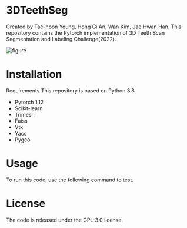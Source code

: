 # 3DTeethSeg
Created by Tae-hoon Young, Hong Gi An, Wan Kim, Jae Hwan Han.
This repository contains the Pytorch implementation of 3D Teeth Scan Segmentation and Labeling Challenge(2022).

![figure](https://user-images.githubusercontent.com/115606507/195748298-b7d08f36-d0ef-44ec-9d8c-83b662c5a636.png)

# Installation
Requirements
This repository is based on Python 3.8.
* Pytorch 1.12
* Scikit-learn 
* Trimesh
* Faiss
* Vtk
* Yacs
* Pygco

# Usage
To run this code, use the following command to test.


# License
The code is released under the GPL-3.0 license.

